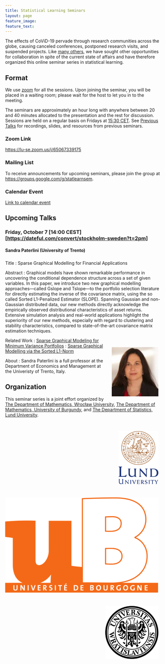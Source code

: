 ```yaml
---
title: Statistical Learning Seminars
layout: page
feature_image:
feature_text:
---
```


<style>
    img {margin: 1.5ex; float: right; align: right; padding-top: 2.5ex;}
    h4 {margin-bottom: 0.5ex; padding-bottom: 1.3ex;}
</style>

The effects of CoViD-19 pervade through research communities across the
globe, causing canceled conferences, postponed research visits, and suspended
projects. Like [many others](/links), we have sought other opportunities for
collaboration in spite of the current state of affairs and have therefore
organized this online seminar series in statistical learning.

## Format

We use [zoom](https://zoom.us/) for all the sessions. Upon joining the seminar,
you will be placed in a waiting room; please wait for the host to let you in to
the meeting.

The seminars are approximately an hour long with anywhere between 20 and 40
minutes allocated to the presentation and the rest for discussion. Sessions
are held on a regular basis on Fridays at [15:30
CET](https://www.thetimezoneconverter.com/?t=15%3A30%20pm&tz=Stockholm&). See
[Previous Talks](/previous-talks) for recordings, slides, and resources from
previous seminars.

### Zoom Link

<https://lu-se.zoom.us/j/65067339175>

### Mailing List

To receive announcements for upcoming seminars, please join the group at
<https://groups.google.com/g/statlearnsem>.

### Calendar Event

[Link to calendar event](https://lu-se.zoom.us/meeting/u5Etce6rrTIrHdGmDxIUKT33_HsILcrt6Tui/ics?icsToken=98tyKu-trj0tGdecsR6CR_MMAo_oKOnztlhcgqd6kTv9KhV4VlClCcpRG558AsyG)

## Upcoming Talks

### Friday, October 7 [14:00 CEST][https://dateful.com/convert/stockholm-sweden?t=2pm]

#### Sandra Paterlini (University of Trento)

Title
: Sparse Graphical Modelling for Financial Applications

Abstract
: Graphical models have shown remarkable performance in uncovering the
conditional dependence structure across a set of given variables. In this paper,
we introduce two new graphical modelling approaches—called Gslope and Tslope—to
the portfolio selection literature for directly estimating the inverse of the
covariance matrix, using the so called Sorted L1-Penalized Estimator (SLOPE).
Spanning Gaussian and non- Gaussian distributed data, our new methods directly
acknowledge the empirically observed distributional characteristics of asset
returns. Extensive simulation analysis and real-world applications highlight the
superiority of our new methods, especially with regard to clustering and
stability characteristics, compared to state-of-the-art covariance matrix
estimation techniques.

<img src="/assets/profilepic-sandra-paterlini.jpg" align="right" width="150px">

Related Work
: [Sparse Graphical Modeling for Minimum Variance
Portfolios](https://www.researchgate.net/publication/360375794_Sparse_Graphical_Modelling_for_Minimum_Variance_Portfolios)
: [Sparse Graphical Modelling via the Sorted
L1-Norm](https://arxiv.org/abs/2204.10403)

About
: Sandra Paterlini is a full professor at the Department of Economics and Management
at the Univeristy of Trento, Italy.

## Organization

This seminar series is a joint effort organized by
[The Department of Mathematics, Wrocław University](https://www.math.uni.wroc.pl),
[The Department of Mathematics, University of Burgundy](https://math.u-bourgogne.fr/), and
[The Department of Statistics, Lund University](https://stat.lu.se).

<div class="row">
  <div class="column">
    <img src="assets/logo-lu.svg" alt="Lund University" style="height:170px">
  </div>
  <div class="column">
    <img src="assets/logo-burgundy.png" alt="University of Burgundy" style="width:auto height:170px">
  </div>
  <div class="column">
    <img src="assets/logo-wroclaw.svg" alt="Wroclaw University" style="height:170px">
  </div>
</div>
